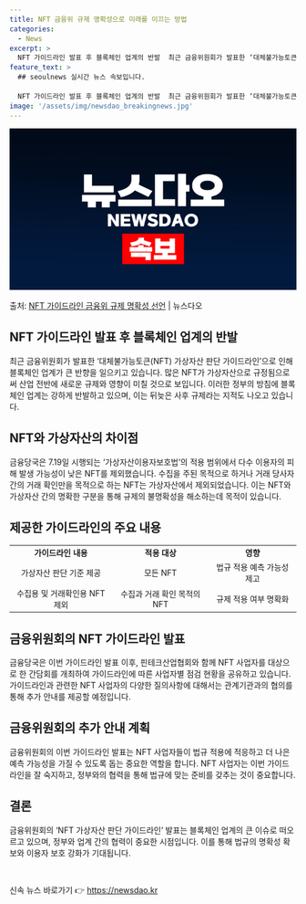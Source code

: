 ```yaml
---
title: NFT 금융위 규제 명확성으로 미래를 이끄는 방법
categories:
  - News
excerpt: >
  NFT 가이드라인 발표 후 블록체인 업계의 반발  최근 금융위원회가 발표한 ‘대체불가능토큰(NFT) 가상자산…
feature_text: >
  ## seoulnews 실시간 뉴스 속보입니다.

  NFT 가이드라인 발표 후 블록체인 업계의 반발  최근 금융위원회가 발표한 ‘대체불가능토큰(NFT) 가상자산…
image: '/assets/img/newsdao_breakingnews.jpg'
---
```


![뉴스다오 속보](/assets/img/newsdao_breakingnews.jpg)

<p>출처: <a href="https://newsdao.kr/4720" rel="dofollow">NFT 가이드라인 금융위 규제 명확성 선언</a> | 뉴스다오</p>

<h2 data-ke-size="size26">NFT 가이드라인 발표 후 블록체인 업계의 반발</h2>
<p data-ke-size="size16">최근 금융위원회가 발표한 ‘대체불가능토큰(NFT) 가상자산 판단 가이드라인’으로 인해 블록체인 업계가 큰 반향을 일으키고 있습니다. 많은 NFT가 가상자산으로 규정됨으로써 산업 전반에 새로운 규제와 영향이 미칠 것으로 보입니다. 이러한 정부의 방침에 블록체인 업계는 강하게 반발하고 있으며, 이는 뒤늦은 사후 규제라는 지적도 나오고 있습니다.</p>

<h2 data-ke-size="size26">NFT와 가상자산의 차이점</h2>
<p data-ke-size="size16">금융당국은 7.19일 시행되는 ‘가상자산이용자보호법’의 적용 범위에서 다수 이용자의 피해 발생 가능성이 낮은 NFT를 제외했습니다. 수집을 주된 목적으로 하거나 거래 당사자 간의 거래 확인만을 목적으로 하는 NFT는 가상자산에서 제외되었습니다. 이는 NFT와 가상자산 간의 명확한 구분을 통해 규제의 불명확성을 해소하는데 목적이 있습니다.</p>

<h2 data-ke-size="size26">제공한 가이드라인의 주요 내용</h2>
<table>
  <tr>
    <td style="text-align: center; height: 17px;"><b>가이드라인 내용</b></td>
    <td style="text-align: center; height: 17px;"><b>적용 대상</b></td>
    <td style="text-align: center; height: 17px;"><b>영향</b></td>
  </tr>
  <tr>
    <td style="text-align: center; height: 17px;">가상자산 판단 기준 제공</td>
    <td style="text-align: center; height: 17px;">모든 NFT</td>
    <td style="text-align: center; height: 17px;">법규 적용 예측 가능성 제고</td>
  </tr>
  <tr>
    <td style="text-align: center; height: 17px;">수집용 및 거래확인용 NFT 제외</td>
    <td style="text-align: center; height: 17px;">수집과 거래 확인 목적의 NFT</td>
    <td style="text-align: center; height: 17px;">규제 적용 여부 명확화</td>
  </tr>
</table>

<h2 data-ke-size="size26">금융위원회의 NFT 가이드라인 발표</h2>
<p data-ke-size="size16">금융당국은 이번 가이드라인 발표 이후, 핀테크산업협회와 함께 NFT 사업자를 대상으로 한 간담회를 개최하여 가이드라인에 따른 사업자별 점검 현황을 공유하고 있습니다. 가이드라인과 관련한 NFT 사업자의 다양한 질의사항에 대해서는 관계기관과의 협의를 통해 추가 안내를 제공할 예정입니다.</p>

<h2 data-ke-size="size26">금융위원회의 추가 안내 계획</h2>
<p data-ke-size="size16">금융위원회의 이번 가이드라인 발표는 NFT 사업자들이 법규 적용에 적응하고 더 나은 예측 가능성을 가질 수 있도록 돕는 중요한 역할을 합니다. NFT 사업자는 이번 가이드라인을 잘 숙지하고, 정부와의 협력을 통해 법규에 맞는 준비를 갖추는 것이 중요합니다.</p>

<h2 data-ke-size="size26">결론</h2>
<p data-ke-size="size16">금융위원회의 ‘NFT 가상자산 판단 가이드라인’ 발표는 블록체인 업계의 큰 이슈로 떠오르고 있으며, 정부와 업계 간의 협력이 중요한 시점입니다. 이를 통해 법규의 명확성 확보와 이용자 보호 강화가 기대됩니다.</p>
<p data-ke-size="size16">&nbsp;</p> 

신속 뉴스 바로가기 👉 <a href="https://newsdao.kr" rel="dofollow">https://newsdao.kr</a>



